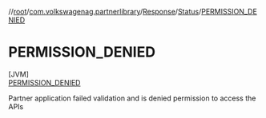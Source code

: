 //[root](../../../../../index.md)/[com.volkswagenag.partnerlibrary](../../../index.md)/[Response](../../index.md)/[Status](../index.md)/[PERMISSION_DENIED](index.md)

# PERMISSION_DENIED

[JVM]\
[PERMISSION_DENIED](index.md)

Partner application failed validation and is denied permission to access the APIs
